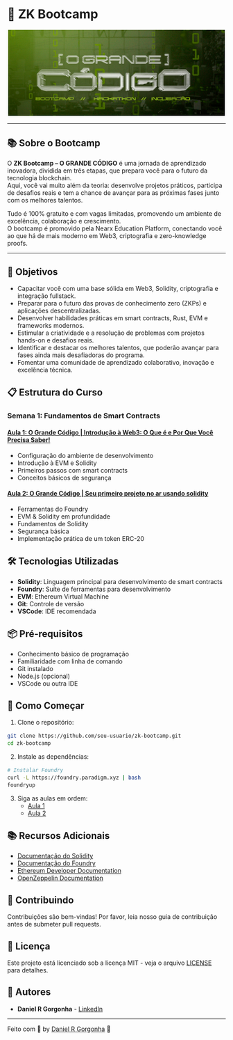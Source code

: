 # 🚀 ZK Bootcamp

<div align="center">
  <img src="./assets/ocg.png" alt="OCG Logo" width="500"/>
</div>

---

## 📚 Sobre o Bootcamp

O **ZK Bootcamp – O GRANDE CÓDIGO** é uma jornada de aprendizado inovadora, dividida em três etapas, que prepara você para o futuro da tecnologia blockchain.  
Aqui, você vai muito além da teoria: desenvolve projetos práticos, participa de desafios reais e tem a chance de avançar para as próximas fases junto com os melhores talentos.

Tudo é 100% gratuito e com vagas limitadas, promovendo um ambiente de excelência, colaboração e crescimento.  
O bootcamp é promovido pela Nearx Education Platform, conectando você ao que há de mais moderno em Web3, criptografia e zero-knowledge proofs.

---

## 🎯 Objetivos

- Capacitar você com uma base sólida em Web3, Solidity, criptografia e integração fullstack.
- Preparar para o futuro das provas de conhecimento zero (ZKPs) e aplicações descentralizadas.
- Desenvolver habilidades práticas em smart contracts, Rust, EVM e frameworks modernos.
- Estimular a criatividade e a resolução de problemas com projetos hands-on e desafios reais.
- Identificar e destacar os melhores talentos, que poderão avançar para fases ainda mais desafiadoras do programa.
- Fomentar uma comunidade de aprendizado colaborativo, inovação e excelência técnica.

## 📋 Estrutura do Curso

### Semana 1: Fundamentos de Smart Contracts

#### [Aula 1: O Grande Código | Introdução à Web3: O Que é e Por Que Você Precisa Saber!](bootcamp/week1/lesson1/README.md)
- Configuração do ambiente de desenvolvimento
- Introdução à EVM e Solidity
- Primeiros passos com smart contracts
- Conceitos básicos de segurança

#### [Aula 2: O Grande Código | Seu primeiro projeto no ar usando solidity](bootcamp/week1/lesson2/README.md)
- Ferramentas do Foundry
- EVM & Solidity em profundidade
- Fundamentos de Solidity
- Segurança básica
- Implementação prática de um token ERC-20

## 🛠️ Tecnologias Utilizadas

- **Solidity**: Linguagem principal para desenvolvimento de smart contracts
- **Foundry**: Suíte de ferramentas para desenvolvimento
- **EVM**: Ethereum Virtual Machine
- **Git**: Controle de versão
- **VSCode**: IDE recomendada

## 📦 Pré-requisitos

- Conhecimento básico de programação
- Familiaridade com linha de comando
- Git instalado
- Node.js (opcional)
- VSCode ou outra IDE

## 🚀 Como Começar

1. Clone o repositório:
```bash
git clone https://github.com/seu-usuario/zk-bootcamp.git
cd zk-bootcamp
```

2. Instale as dependências:
```bash
# Instalar Foundry
curl -L https://foundry.paradigm.xyz | bash
foundryup
```

3. Siga as aulas em ordem:
   - [Aula 1](bootcamp/week1/lesson1/README.md)
   - [Aula 2](bootcamp/week1/lesson2/README.md)

## 📚 Recursos Adicionais

- [Documentação do Solidity](https://docs.soliditylang.org/)
- [Documentação do Foundry](https://book.getfoundry.sh/)
- [Ethereum Developer Documentation](https://ethereum.org/developers/)
- [OpenZeppelin Documentation](https://docs.openzeppelin.com/)

## 🤝 Contribuindo

Contribuições são bem-vindas! Por favor, leia nosso guia de contribuição antes de submeter pull requests.

## 📝 Licença

Este projeto está licenciado sob a licença MIT - veja o arquivo [LICENSE](LICENSE) para detalhes.

## 👥 Autores

- **Daniel R Gorgonha** - [LinkedIn](https://www.linkedin.com/in/danielgorgonha/)

---

Feito com 💜 by <a href="https://www.linkedin.com/in/danielgorgonha/">Daniel R Gorgonha</a> :wave:
